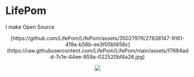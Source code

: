 # LifePom
<!--
**ksnlife/ksnlife** is a ✨ _special_ ✨ repository because its `README.md` (this file) appears on your GitHub profile.

Here are some ideas to get you started:

- 🔭 I’m currently working on ...
- 🌱 I’m currently learning ...
- 👯 I’m looking to collaborate on ...
- 🤔 I’m looking for help with ...
- 💬 Ask me about ...
- 📫 How to reach me: ...
- 😄 Pronouns: ...
- ⚡ Fun fact: ...
-->
I make Open Source

<p align=center>
  [https://github.com/LifePom/LifePom/assets/35027979/27838147-9161-419a-b58b-ee3f05bf456c](https://raw.githubusercontent.com/LifePom/LifePom/main/assets/f7694add-7c1e-44ee-859a-022520bf4a26.jpg)
  <!--img src=https://github.com/LifePom/LifePom/assets/35027979/27838147-9161-419a-b58b-ee3f05bf456c alt="LifePom's father." /-->
</p>

<p align=center>
  <a href="https://skillicons.dev">
    <img src="https://skillicons.dev/icons?i=html,css,js,jquery,php,python,flask,fastapi,nodejs,react,bootstrap,tailwind,firebase,mysql,postgresql,git,github,bitbucket,gitlab,docker,cloudflare,figma,raspberrypi" />
  </a>
</p>
